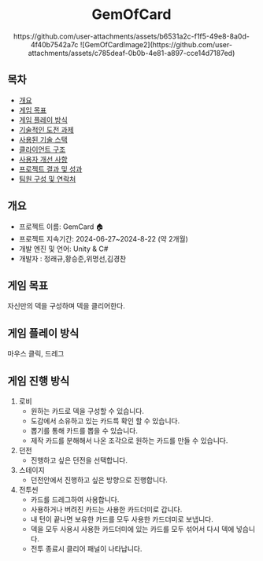 <div align="center">
<h1>GemOfCard</h1>
https://github.com/user-attachments/assets/b6531a2c-f1f5-49e8-8a0d-4f40b7542a7c
![GemOfCardImage2](https://github.com/user-attachments/assets/c785deaf-0b0b-4e81-a897-cce14d7187ed)
</div>

## 목차
- [개요](#개요) 
- [게임 목표](#게임-목표)
- [게임 플레이 방식](#게임-플레이-방식)
- [기술적인 도전 과제](#기술적인-도전-과제)
- [사용된 기술 스택](#사용된-기술-스택)
- [클라이언트 구조](#클라이언트-구조)
- [사용자 개선 사항](#사용자-개선-사항)
- [프로젝트 결과 및 성과](#프로젝트-결과-및-성과)
- [팀원 구성 및 연락처](#팀원-구성-및-연락처)

## 개요
- 프로젝트 이름: GemCard 🏠
- 프로젝트 지속기간: 2024-06-27~2024-8-22 (약 2개월) 
- 개발 엔진 및 언어: Unity & C#
- 개발자 : 정래규,황승준,위명선,김경찬

## 게임 목표
자신만의 덱을 구성하며 덱을 클리어한다.<br>

## 게임 플레이 방식
마우스 클릭, 드레그


## 게임 진행 방식
1. 로비
   - 원하는 카드로 덱을 구성할 수 있습니다.
   - 도감에서 소유하고 있는 카드륵 확인 할 수 있습니다.
   - 뽑기를 통해 카드를 뽑을 수 있습니다.
   - 제작 카드를 분해해서 나온 조각으로 원하는 카드를 만들 수 있습니다.
2. 던전
   - 진행하고 싶은 던전을 선택합니다.
3. 스테이지
   - 던전안에서 진행하고 싶은 방향으로 진행합니다.
4. 전투씬
   - 카드를 드레그하여 사용합니다.
   - 사용하거나 버려진 카드는 사용한 카드더미로 갑니다.
   - 내 턴이 끝나면 보유한 카드를 모두 사용한 카드더미로 보냅니다.
   - 덱을 모두 사용시 사용한 카드더미에 있는 카드를 모두 섞어서 다시 덱에 넣습니다.
   - 전투 종료시 클리어 패널이 나타납니다.
  
  
